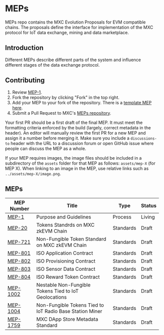 # MEPs

MEPs repo contains the MXC Evolution Proposals for EVM compatible chains. The proposals define the interface for implementation of the MXC protocol for IoT data exchange, mining and data marketplace.

## Introduction

Different MEPs describe different parts of the system and influence different stages of the data exchange protocol.

## Contributing

1. Review [MEP-1](./MEP-1.md).
2. Fork the repository by clicking "Fork" in the top right.
3. Add your MEP to your fork of the repository. There is a [template MEP here](./eip-template.md).
4. Submit a Pull Request to MXC's [MEPs repository](https://github.com/MXCzkEVM/MEPs).

Your first PR should be a first draft of the final MEP. It must meet the formatting criteria enforced by the build (largely, correct metadata in the header). An editor will manually review the first PR for a new MEP and assign it a number before merging it. Make sure you include a `discussions-to` header with the URL to a discussion forum or open GitHub issue where people can discuss the MEP as a whole.

If your MEP requires images, the image files should be included in a subdirectory of the `assets` folder for that MEP as follows: `assets/mep-X` (for MEP X). When linking to an image in the MEP, use relative links such as `../assets/mep-X/image.png`.

## MEPs

| MEP Number                        | Title                                                    | Type      | Status |
| --------------------------------- | -------------------------------------------------------- | --------- | ------ |
| [MEP-1](proposals/mep-1.md)       | Purpose and Guidelines                                   | Process   | Living |
| [MEP-20](proposals/mep-20.md)     | Tokens Standrds on MXC zkEVM Chain                       | Standards | Draft  |
| [MEP-721](proposals/mep-721.md)   | Non-Fungible Token Standard on MXC zkEVM Chain           | Standards | Draft  |
| [MEP-801](proposals/mep-801.md)   | ISO Application Contract                                 | Standards | Draft  |
| [MEP-802](proposals/mep-802.md)   | ISO Provisioning Contract                                | Standards | Draft  |
| [MEP-803](proposals/mep-803.md)   | ISO Sensor Data Contract                                 | Standards | Draft  |
| [MEP-804](proposals/mep-804.md)   | ISO Reward Token Contract                                | Standards | Draft  |
| [MEP-1002](proposals/mep-1002.md) | Nestable Non-Fungible Tokens Tied to IoT Geolocations    | Standards | Draft  |
| [MEP-1004](proposals/mep-1004.md) | Non-Fungible Tokens Tied to IoT Radio Base Station Miner | Standards | Draft  |
| [MEP-1759](proposals/mep-1759.md) | MXC DApp Store Metadata Standard                         | Standards | Draft  |
